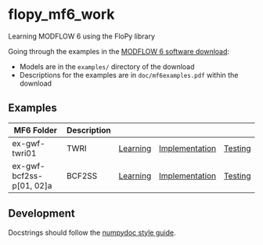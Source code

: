 # flopy_mf6_work
Learning MODFLOW 6 using the FloPy library

Going through the examples in the [MODFLOW 6 software download](https://www.usgs.gov/software/modflow-6-usgs-modular-hydrologic-model):
- Models are in the `examples/` directory of the download
- Descriptions for the examples are in `doc/mf6examples.pdf` within the download

## Examples

<table>
  <thead>
    <tr>
      <th scope="col">MF6 Folder</th>
      <th scope="col">Description</th>
      <th scope="col"></th>
      <th scope="col"></th>
      <th scope="col"></th>
    </tr>
  </thead>
  <tbody>
    <tr>
      <td>ex-gwf-twri01</td>
      <td>TWRI</td>
      <td><a href="https://github.com/dannbuckley/flopy_mf6_work/blob/main/notebooks/learning/gwf_twri01.ipynb">Learning</a></td>
      <td><a href="https://github.com/dannbuckley/flopy_mf6_work/blob/main/src/flopy_mf6_work/gwf/twri01.py">Implementation</a></td>
      <td><a href="https://github.com/dannbuckley/flopy_mf6_work/blob/main/notebooks/testing/gwf_twri01/gwf_twri01.ipynb">Testing</a></td>
    </tr>
    <tr>
      <td>ex-gwf-bcf2ss-p[01, 02]a</td>
      <td>BCF2SS</td>
      <td><a href="https://github.com/dannbuckley/flopy_mf6_work/blob/main/notebooks/learning/gwf_bcf2ss.ipynb">Learning</a></td>
      <td><a href="">Implementation</a></td>
      <td><a href="">Testing</a></td>
    </tr>
  </tbody>
</table>

## Development

Docstrings should follow the [numpydoc style guide](https://numpydoc.readthedocs.io/en/latest/format.html).
